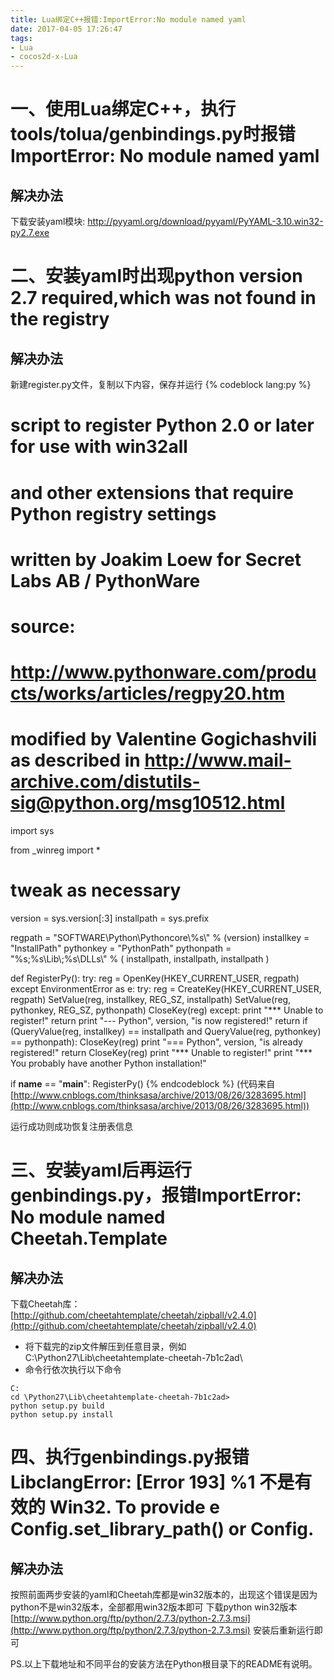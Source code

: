 ```yaml
---
title: Lua绑定C++报错:ImportError:No module named yaml
date: 2017-04-05 17:26:47
tags: 
- Lua
- cocos2d-x-Lua
---
```


# 一、使用Lua绑定C++，执行tools/tolua/genbindings.py时报错ImportError: No module named yaml
## 解决办法
下载安装yaml模块:
http://pyyaml.org/download/pyyaml/PyYAML-3.10.win32-py2.7.exe

# 二、安装yaml时出现python version 2.7 required,which was not found in the registry
## 解决办法
新建register.py文件，复制以下内容，保存并运行
{% codeblock lang:py %}
#
# script to register Python 2.0 or later for use with win32all
# and other extensions that require Python registry settings
#
# written by Joakim Loew for Secret Labs AB / PythonWare
#
# source:
# http://www.pythonware.com/products/works/articles/regpy20.htm
#
# modified by Valentine Gogichashvili as described in http://www.mail-archive.com/distutils-sig@python.org/msg10512.html
 
import sys
 
from _winreg import *
 
# tweak as necessary
version = sys.version[:3]
installpath = sys.prefix
 
regpath = "SOFTWARE\\Python\\Pythoncore\\%s\\" % (version)
installkey = "InstallPath"
pythonkey = "PythonPath"
pythonpath = "%s;%s\\Lib\\;%s\\DLLs\\" % (
    installpath, installpath, installpath
)
 
def RegisterPy():
    try:
        reg = OpenKey(HKEY_CURRENT_USER, regpath)
    except EnvironmentError as e:
        try:
            reg = CreateKey(HKEY_CURRENT_USER, regpath)
            SetValue(reg, installkey, REG_SZ, installpath)
            SetValue(reg, pythonkey, REG_SZ, pythonpath)
            CloseKey(reg)
        except:
            print "*** Unable to register!"
            return
        print "--- Python", version, "is now registered!"
        return
    if (QueryValue(reg, installkey) == installpath and
        QueryValue(reg, pythonkey) == pythonpath):
        CloseKey(reg)
        print "=== Python", version, "is already registered!"
        return
    CloseKey(reg)
    print "*** Unable to register!"
    print "*** You probably have another Python installation!"
 
if __name__ == "__main__":
    RegisterPy()
{% endcodeblock %}
(代码来自[http://www.cnblogs.com/thinksasa/archive/2013/08/26/3283695.html](http://www.cnblogs.com/thinksasa/archive/2013/08/26/3283695.html))

运行成功则成功恢复注册表信息

# 三、安装yaml后再运行genbindings.py，报错ImportError: No module named Cheetah.Template
## 解决办法
下载Cheetah库：[http://github.com/cheetahtemplate/cheetah/zipball/v2.4.0](http://github.com/cheetahtemplate/cheetah/zipball/v2.4.0)
- 将下载完的zip文件解压到任意目录，例如C:\Python27\Lib\cheetahtemplate-cheetah-7b1c2ad\
- 命令行依次执行以下命令
```
C:
cd \Python27\Lib\cheetahtemplate-cheetah-7b1c2ad>
python setup.py build
python setup.py install
```

# 四、执行genbindings.py报错LibclangError: [Error 193] %1 不是有效的 Win32. To provide e Config.set_library_path() or Config.
## 解决办法
按照前面两步安装的yaml和Cheetah库都是win32版本的，出现这个错误是因为python不是win32版本，全部都用win32版本即可
下载python win32版本[http://www.python.org/ftp/python/2.7.3/python-2.7.3.msi](http://www.python.org/ftp/python/2.7.3/python-2.7.3.msi)
安装后重新运行即可

PS.以上下载地址和不同平台的安装方法在Python根目录下的README有说明。